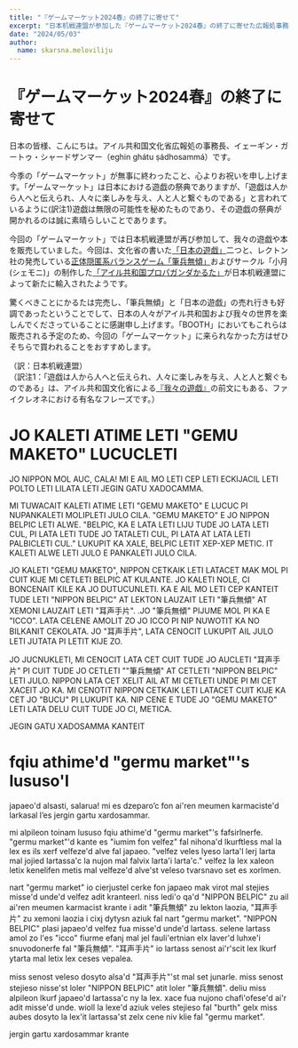 ```yaml
---
title: "『ゲームマーケット2024春』の終了に寄せて"
excerpt: "日本机戦連盟が参加した『ゲームマーケット2024春』の終了に寄せた広報処事務長のコメントです。"
date: "2024/05/03"
author:
  name: skarsna.meloviliju
---
```


# 『ゲームマーケット2024春』の終了に寄せて
日本の皆様、こんにちは。アイル共和国文化省広報処の事務長、イェーギン・ガートゥ・シャードザンマー（eghin ghátu ṣádhosammá）です。

今季の「ゲームマーケット」が無事に終わったこと、心よりお祝いを申し上げます。「ゲームマーケット」は日本における遊戯の祭典でありますが、「遊戯は人から人へと伝えられ、人々に楽しみを与え、人と人と繋ぐものである」と言われているように(訳注1)遊戯は無限の可能性を秘めたものであり、その遊戯の祭典が開かれるのは誠に素晴らしいことであります。

今回の「ゲームマーケット」では日本机戦連盟が再び参加して、我々の遊戯や本を販売していました。今回は、文化省の書いた[「日本の遊戯」](https://x.com/cet2kaik/status/1782211240129151299)二つと、レクトン社の発売している[正体隠匿系バランスゲーム「筆兵無傾」](https://x.com/cet2kaik/status/1780642196737396973)およびサークル「小月(シェモニ)」の制作した[「アイル共和国プロパガンダかるた」](https://x.com/cet2kaik/status/1780642196737396973)が日本机戦連盟によって新たに輸入されたようです。

驚くべきことにかるたは完売し、「筆兵無傾」と「日本の遊戯」の売れ行きも好調であったということでして、日本の人々がアイル共和国および我々の世界を楽しんでくださっていることに感謝申し上げます。「BOOTH」においてもこれらは販売される予定のため、今回の「ゲームマーケット」に来られなかった方はぜひそちらで買われることをおすすめします。

（訳：日本机戦連盟）<br>
（訳注1：「遊戯は人から人へと伝えられ、人々に楽しみを与え、人と人と繋ぐものである」は、アイル共和国文化省による[『我々の遊戯』](https://cet2kaik.booth.pm/items/4781852)の前文にもある、ファイクレオネにおける有名なフレーズです。）

# <span lang="x-ycaxen-medium">JO KALETI ATIME LETI "GEMU MAKETO" LUCUCLETI</span>
<div lang="x-ycaxen-medium">
JO NIPPON MOL AUC, CALA! MI E AIL MO LETI CEP LETI ECKIJACIL LETI POLTO LETI LILATA LETI JEGIN GATU XADOCAMMA.

MI TUWACAIT KALETI ATIME LETI "GEMU MAKETO" E LUCUC PI NUPANKALETI MOLIPLETI JULO CILA. "GEMU MAKETO" E JO NIPPON BELPIC LETI ALWE. "BELPIC, KA E LATA LETI LIJU TUDE JO LATA LETI CUL, PI LATA LETI TUDE JO TATALETI CUL, PI LATA AT LATA LETI PALBICLETI CUL." LUKUPIT KA XALE, BELPIC LETIT XEP-XEP METIC. IT KALETI ALWE LETI JULO E PANKALETI JULO CILA.

JO KALETI "GEMU MAKETO", NIPPON CETKAIK LETI LATACET MAK MOL PI CUIT KIJE MI CETLETI BELPIC AT KULANTE. JO KALETI NOLE, CI BONCENAIT KILE KA JO DUTUCUNLETI. KA E AIL MO LETI CEP KANTEIT TUDE LETI "NIPPON BELPIC" AT LEKTON LAUZAIT LETI "<span lang="x-linmarn">筆兵無傾</span>" AT XEMONI LAUZAIT LETI "<span lang="x-linmarn">耳声手片</span>". .JO "<span lang="x-linmarn">筆兵無傾</span>" PIJUME MOL PI KA E "ICCO". LATA CELENE AMOLIT ZO JO ICCO PI NIP NUWOTIT KA NO BILKANIT CEKOLATA. JO "<span lang="x-linmarn">耳声手片</span>", LATA CENOCIT LUKUPIT AIL JULO LETI JUTATA PI LETIT KIJE ZO.

JO JUCNUKLETI, MI CENOCIT LATA CET CUIT TUDE JO AUCLETI "<span lang="x-linmarn">耳声手片</span>" PI CUIT TUDE JO CETLETI ""<span lang="x-linmarn">筆兵無傾</span>" AT CETLETI "NIPPON BELPIC" LETI JULO. NIPPON LATA CET XELIT AIL AT MI CETLETI UNDE PI MI CET XACEIT JO KA. MI CENOTIT NIPPON CETKAIK LETI LATACET CUIT KIJE KA CET JO "BUCU" PI LUKUPIT KA. NIP CENE E TUDE JO "GEMU MAKETO" LETI LATA DELU CUIT TUDE JO CI, METICA.

JEGIN GATU XADOSAMMA KANTEIT
</div>

# <span lang="x-lineparine">fqiu athime'd "germu market"'s lususo'l</span>
<div lang="x-lineparine">
japaeo'd alsasti, salarua! mi es dzeparo’c fon ai'ren meumen karmaciste'd larkasal l’es jergin gartu xardosammar.

mi alpileon toinam lususo fqiu athime'd "germu market"'s fafsirlnerfe. "germu market"'d kante es "iumim fon velfez" fal nihona'd lkurftless mal la lex es ils xerf velfeze'd alve fal japaeo. "velfez veles lyeso larta'l lerj larta mal jojied lartassa'c la nujon mal falvix larta'i larta'c." velfez la lex xaleon letix kenelifen metis mal velfeze'd alve'st veleso tvarsnavo set es xorlmen.

nart "germu market" io cierjustel cerke fon japaeo mak virot mal stejies misse'd unde'd velfez adit kranteerl. niss ledi'o qa'd "NIPPON BELPIC" zu ail ai'ren meumen karmacist krante i adit "<span lang="x-linmarn">筆兵無傾</span>" zu lekton laozia, "<span lang="x-linmarn">耳声手片</span>" zu xemoni laozia i cixj dytysn aziuk fal nart "germu market". "NIPPON BELPIC" plasi japaeo'd velfez fua misse'd unde'd lartass. selene lartass amol zo l'es "icco" fiurme efanj mal jel fauli'ertnian elx laver'd luhxe'i snuvodonerfe fal "<span lang="x-linmarn">筆兵無傾</span>". "<span lang="x-linmarn">耳声手片</span>" io lartass senost ai'r'scit lex lkurf ytarta mal letix lex ceses vepalea.

miss senost veleso dosyto alsa'd "<span lang="x-linmarn">耳声手片</span>"'st mal set junarle. miss senost stejieso nisse'st loler "NIPPON BELPIC" atit loler "<span lang="x-linmarn">筆兵無傾</span>". deliu miss alpileon lkurf japaeo'd lartassa'c ny la lex. xace fua nujono chafi'ofese'd ai'r adit misse'd unde. wioll la lexe'd aziuk veles stejieso fal "burth" gelx miss aubes dosyto la lex'it lartassa'st zelx cene niv klie fal "germu market".

jergin gartu xardosammar krante
</div>